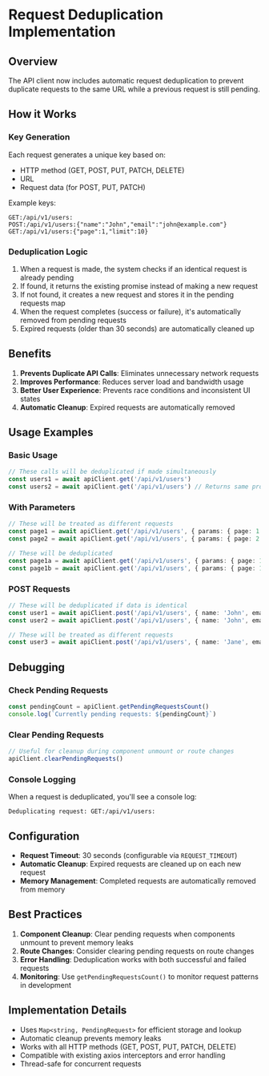 # Request Deduplication Implementation

## Overview
The API client now includes automatic request deduplication to prevent duplicate requests to the same URL while a previous request is still pending.

## How it Works

### Key Generation
Each request generates a unique key based on:
- HTTP method (GET, POST, PUT, PATCH, DELETE)
- URL
- Request data (for POST, PUT, PATCH)

Example keys:
```
GET:/api/v1/users:
POST:/api/v1/users:{"name":"John","email":"john@example.com"}
GET:/api/v1/users:{"page":1,"limit":10}
```

### Deduplication Logic
1. When a request is made, the system checks if an identical request is already pending
2. If found, it returns the existing promise instead of making a new request
3. If not found, it creates a new request and stores it in the pending requests map
4. When the request completes (success or failure), it's automatically removed from pending requests
5. Expired requests (older than 30 seconds) are automatically cleaned up

## Benefits

1. **Prevents Duplicate API Calls**: Eliminates unnecessary network requests
2. **Improves Performance**: Reduces server load and bandwidth usage
3. **Better User Experience**: Prevents race conditions and inconsistent UI states
4. **Automatic Cleanup**: Expired requests are automatically removed

## Usage Examples

### Basic Usage
```typescript
// These calls will be deduplicated if made simultaneously
const users1 = await apiClient.get('/api/v1/users')
const users2 = await apiClient.get('/api/v1/users') // Returns same promise as users1
```

### With Parameters
```typescript
// These will be treated as different requests
const page1 = await apiClient.get('/api/v1/users', { params: { page: 1 } })
const page2 = await apiClient.get('/api/v1/users', { params: { page: 2 } })

// These will be deduplicated
const page1a = await apiClient.get('/api/v1/users', { params: { page: 1 } })
const page1b = await apiClient.get('/api/v1/users', { params: { page: 1 } }) // Same as page1a
```

### POST Requests
```typescript
// These will be deduplicated if data is identical
const user1 = await apiClient.post('/api/v1/users', { name: 'John', email: 'john@example.com' })
const user2 = await apiClient.post('/api/v1/users', { name: 'John', email: 'john@example.com' }) // Deduplicated

// These will be treated as different requests
const user3 = await apiClient.post('/api/v1/users', { name: 'Jane', email: 'jane@example.com' })
```

## Debugging

### Check Pending Requests
```typescript
const pendingCount = apiClient.getPendingRequestsCount()
console.log(`Currently pending requests: ${pendingCount}`)
```

### Clear Pending Requests
```typescript
// Useful for cleanup during component unmount or route changes
apiClient.clearPendingRequests()
```

### Console Logging
When a request is deduplicated, you'll see a console log:
```
Deduplicating request: GET:/api/v1/users:
```

## Configuration

- **Request Timeout**: 30 seconds (configurable via `REQUEST_TIMEOUT`)
- **Automatic Cleanup**: Expired requests are cleaned up on each new request
- **Memory Management**: Completed requests are automatically removed from memory

## Best Practices

1. **Component Cleanup**: Clear pending requests when components unmount to prevent memory leaks
2. **Route Changes**: Consider clearing pending requests on route changes
3. **Error Handling**: Deduplication works with both successful and failed requests
4. **Monitoring**: Use `getPendingRequestsCount()` to monitor request patterns in development

## Implementation Details

- Uses `Map<string, PendingRequest>` for efficient storage and lookup
- Automatic cleanup prevents memory leaks
- Works with all HTTP methods (GET, POST, PUT, PATCH, DELETE)
- Compatible with existing axios interceptors and error handling
- Thread-safe for concurrent requests